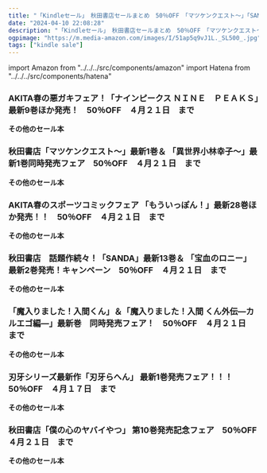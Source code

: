 ```yaml
---
title: "「Kindleセール」　秋田書店セールまとめ　50％OFF　「マツケンクエスト～」「SANDA」 「宝血のロニー」「刃牙らへん」「僕の心のヤバイやつ」"
date: "2024-04-10 22:08:28"
description: "「Kindleセール」　秋田書店セールまとめ　50％OFF　「マツケンクエスト～」「SANDA」 「宝血のロニー」「刃牙らへん」「僕の心のヤバイやつ」"
ogpimage: "https://m.media-amazon.com/images/I/51ap5q9vJ1L._SL500_.jpg"
tags: ["kindle sale"]
---
```

import Amazon from "../../../src/components/amazon"
import Hatena from "../../../src/components/hatena"





### AKITA春の悪ガキフェア！「ナインピークス ＮＩＮＥ　ＰＥＡＫＳ」最新9巻ほか発売！　50％OFF　４月２１日　まで


<Amazon asin="B0BKSR48SL" />



<Amazon asin="B09ZB93SJ3" />



<Amazon asin="B09RQP28QV" />


**その他のセール本**

<Hatena src="https://kyukyunyorituryo.github.io/kindle_sale/20240421s40263/" title=""/>

### 秋田書店「マツケンクエスト～」最新1巻＆ 「異世界小林幸子～」最新1巻同時発売フェア　50％OFF　４月２１日　まで


<Amazon asin="B0BXL4V7L2" />



<Amazon asin="B0BTPD8NK9" />



<Amazon asin="B0BFHMW9M7" />


**その他のセール本**

<Hatena src="https://kyukyunyorituryo.github.io/kindle_sale/20240421s40261/" title=""/>

### AKITA春のスポーツコミックフェア 「もういっぽん！」最新28巻ほか発売！！　50％OFF　４月２１日　まで


<Amazon asin="B0CBBXYC4P" />



<Amazon asin="B09NBQHYY2" />



<Amazon asin="B09NBR499L" />


**その他のセール本**

<Hatena src="https://kyukyunyorituryo.github.io/kindle_sale/20240421s40256/" title=""/>

### 秋田書店　話題作続々！「SANDA」最新13巻＆ 「宝血のロニー」最新2巻発売！キャンペーン　50％OFF　４月２１日　まで


<Amazon asin="B0BS98ZRBZ" />



<Amazon asin="B0B824P9M1" />



<Amazon asin="B09Y5NNYGR" />


**その他のセール本**

<Hatena src="https://kyukyunyorituryo.github.io/kindle_sale/20240421s40215/" title=""/>

### 「魔入りました！入間くん」＆「魔入りました！入間 くん外伝―カルエゴ編―」最新巻　同時発売フェア！　50％OFF　４月２１日　まで


<Amazon asin="B08ZRNXR91" />



<Amazon asin="B07CJ9V67L" />


**その他のセール本**

<Hatena src="https://kyukyunyorituryo.github.io/kindle_sale/20240421s40242/" title=""/>

### 刃牙シリーズ最新作「刃牙らへん」 最新1巻発売フェア！！！　50％OFF　４月１７日　まで


<Amazon asin="B0BTPGRLC6" />



<Amazon asin="B0B824CQ7K" />



<Amazon asin="B09H2DHNW1" />


**その他のセール本**

<Hatena src="https://kyukyunyorituryo.github.io/kindle_sale/20240417s40241/" title=""/>

### 秋田書店「僕の心のヤバイやつ」 第10巻発売記念フェア　50％OFF　４月２１日　まで


<Amazon asin="B095Y9FXMF" />



<Amazon asin="B07GYLD2R3" />



<Amazon asin="B00AQY7D46" />


**その他のセール本**

<Hatena src="https://kyukyunyorituryo.github.io/kindle_sale/20240421s40240/" title=""/>